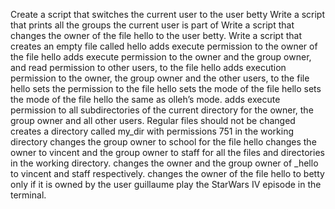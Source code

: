 Create a script that switches the current user to the user betty
Write a script that prints all the groups the current user is part of
Write a script that changes the owner of the file hello to the user betty.
Write a script that creates an empty file called hello
adds execute permission to the owner of the file hello
adds execute permission to the owner and the group owner, and read permission to other users, to the file hello
adds execution permission to the owner, the group owner and the other users, to the file hello
sets the permission to the file hello 
sets the mode of the file hello
sets the mode of the file hello the same as olleh’s mode.
adds execute permission to all subdirectories of the current directory for the owner, the group owner and all other users. Regular files should not be changed
creates a directory called my_dir with permissions 751 in the working directory
changes the group owner to school for the file hello
changes the owner to vincent and the group owner to staff for all the files and directories in the working directory.
 changes the owner and the group owner of _hello to vincent and staff respectively.
changes the owner of the file hello to betty only if it is owned by the user guillaume
 play the StarWars IV episode in the terminal.
